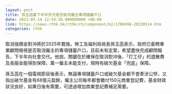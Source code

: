 ```yaml
---
layout: post
title: 孫玉菡冀下半年交代是否取消僱主專項儲蓄戶口
date: 2023-05-14 12:54:30.000000000 +08:00
link: https://news.rthk.hk/rthk/ch/component/k2/1700498-20230514.htm
categories: rthk
---
```


取消強積金對沖將於2025年實施，勞工及福利局局長孫玉菡表示，政府已委聘專業顧問檢視是否取消僱主的專項儲蓄戶口，目前未有定案，希望盡快完成顧問報告，下半年向社會交代。他說，關鍵在於確保在取消對沖後，「打工仔」的遣散費及長服金能得到保障，萬一僱主未能支付，現時有破欠基金「兜底」保障。

孫玉菡在一個電視節目後表示，無論專項儲蓄戶口或破欠基金都不會牽涉公帑，又指出破欠基金有68億元盈餘，僱主公司每年都會繳付150元商業登記費，基金財政狀況良好，如果日後有需要，可透過增加商業登記費補足需要。
